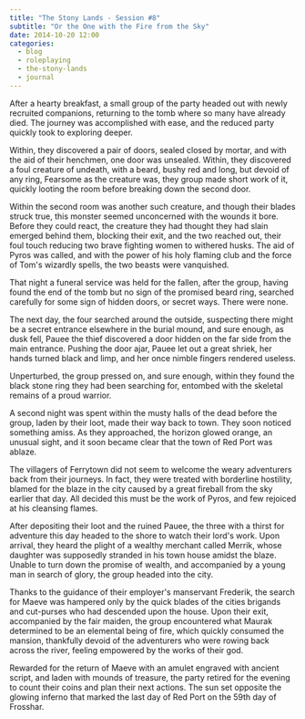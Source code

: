 ```yaml
---
title: "The Stony Lands - Session #8"
subtitle: "Or the One with the Fire from the Sky"
date: 2014-10-20 12:00
categories:
  - blog
  - roleplaying
  - the-stony-lands
  - journal
---
```

After a hearty breakfast, a small group of the party headed out with newly recruited companions, returning to the tomb where so many have already died. The journey was accomplished with ease, and the reduced party quickly took to exploring deeper.

Within, they discovered a pair of doors, sealed closed by mortar, and with the aid of their henchmen, one door was unsealed. Within, they discovered a foul creature of undeath, with a beard, bushy red and long, but devoid of any ring, Fearsome as the creature was, they group made short work of it, quickly looting the room before breaking down the second door.

Within the second room was another such creature, and though their blades struck true, this monster seemed unconcerned with the wounds it bore. Before they could react, the creature they had thought they had slain emerged behind them, blocking their exit, and the two reached out, their foul touch reducing two brave fighting women to withered husks. The aid of Pyros was called, and with the power of his holy flaming club and the force of Tom's wizardly spells, the two beasts were vanquished.

That night a funeral service was held for the fallen, after the group, having found the end of the tomb but no sign of the promised beard ring, searched carefully for some sign of hidden doors, or secret ways. There were none.

The next day, the four searched around the outside, suspecting there might be a secret entrance elsewhere in the burial mound, and sure enough, as dusk fell, Pauee the thief discovered a door hidden on the far side from the main entrance. Pushing the door ajar, Pauee let out a great shriek, her hands turned black and limp, and her once nimble fingers rendered useless.

Unperturbed, the group pressed on, and sure enough, within they found the black stone ring they had been searching for, entombed with the skeletal remains of a proud warrior.

A second night was spent within the musty halls of the dead before the group, laden by their loot, made their way back to town. They soon noticed something amiss. As they approached, the horizon glowed orange, an unusual sight, and it soon became clear that the town of Red Port was ablaze.

The villagers of Ferrytown did not seem to welcome the weary adventurers back from their journeys. In fact, they were treated with borderline hostility, blamed for the blaze in the city caused by a great fireball from the sky earlier that day. All decided this must be the work of Pyros, and few rejoiced at his cleansing flames.

After depositing their loot and the ruined Pauee, the three with a thirst for adventure this day headed to the shore to watch their lord's work. Upon arrival, they heard the plight of a wealthy merchant called Merrik, whose daughter was supposedly stranded in his town house amidst the blaze. Unable to turn down the promise of wealth, and accompanied by a young man in search of glory, the group headed into the city.

Thanks to the guidance of their employer's manservant Frederik, the search for Maeve was hampered only by the quick blades of the cities brigands and cut-purses who had descended upon the house. Upon their exit, accompanied by the fair maiden, the group encountered what Maurak determined to be an elemental being of fire, which quickly consumed the mansion, thankfully devoid of the adventurers who were rowing back across the river, feeling empowered by the works of their god.

Rewarded for the return of Maeve with an amulet engraved with ancient script, and laden with mounds of treasure, the party retired for the evening to count their coins and plan their next actions. The sun set opposite the glowing inferno that marked the last day of Red Port on the 59th day of Frosshar.
